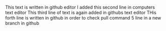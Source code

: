 This text is written in github editor
I added this second line in computers text editor
This third line of text is again added in githubs text editor
THis forth line is written in github in order to check pull command
5 line in a new branch in github
